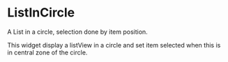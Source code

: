 # ListInCircle

A List in a circle, selection done by item position.

This widget display a listView in a circle and set item selected when this is in central zone of the circle.